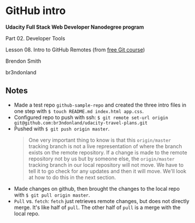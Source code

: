 # GitHub intro

**Udacity Full Stack Web Developer Nanodegree program**

Part 02. Developer Tools

Lesson 08. Intro to GitHub Remotes (from [free Git course](https://www.udacity.com/course/version-control-with-git--ud123))

Brendon Smith

br3ndonland


## Notes

* Made a test repo `github-sample-repo` and created the three intro files in one step with `$ touch README.md index.html app.css`. 
* Configured repo to push with ssh: `$ git remote set-url origin git@github.com:br3ndonland/udacity-travel-plans.git`
* Pushed with `$ git push origin master`.
  > One very important thing to know is that this `origin/master` tracking branch is not a live representation of where the branch exists on the remote repository. If a change is made to the remote repository not by us but by someone else, the `origin/master` tracking branch in our local repository will not move. We have to tell it to go check for any updates and then it will move. We'll look at how to do this in the next section.
* Made changes on github, then brought the changes to the local repo with `$ git pull origin master`.
* `Pull` vs. `fetch`: `fetch` just retrieves remote changes, but does not directly merge. It's like half of `pull`. The other half of `pull` is a merge with the local repo.